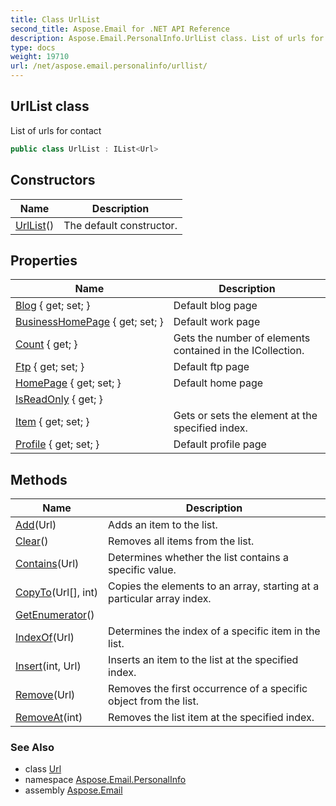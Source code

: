 ```yaml
---
title: Class UrlList
second_title: Aspose.Email for .NET API Reference
description: Aspose.Email.PersonalInfo.UrlList class. List of urls for contact
type: docs
weight: 19710
url: /net/aspose.email.personalinfo/urllist/
---
```

## UrlList class

List of urls for contact

```csharp
public class UrlList : IList<Url>
```

## Constructors

| Name | Description |
| --- | --- |
| [UrlList](urllist/)() | The default constructor. |

## Properties

| Name | Description |
| --- | --- |
| [Blog](../../aspose.email.personalinfo/urllist/blog/) { get; set; } | Default blog page |
| [BusinessHomePage](../../aspose.email.personalinfo/urllist/businesshomepage/) { get; set; } | Default work page |
| [Count](../../aspose.email.personalinfo/urllist/count/) { get; } | Gets the number of elements contained in the ICollection. |
| [Ftp](../../aspose.email.personalinfo/urllist/ftp/) { get; set; } | Default ftp page |
| [HomePage](../../aspose.email.personalinfo/urllist/homepage/) { get; set; } | Default home page |
| [IsReadOnly](../../aspose.email.personalinfo/urllist/isreadonly/) { get; } |  |
| [Item](../../aspose.email.personalinfo/urllist/item/) { get; set; } | Gets or sets the element at the specified index. |
| [Profile](../../aspose.email.personalinfo/urllist/profile/) { get; set; } | Default profile page |

## Methods

| Name | Description |
| --- | --- |
| [Add](../../aspose.email.personalinfo/urllist/add/)(Url) | Adds an item to the list. |
| [Clear](../../aspose.email.personalinfo/urllist/clear/)() | Removes all items from the list. |
| [Contains](../../aspose.email.personalinfo/urllist/contains/)(Url) | Determines whether the list contains a specific value. |
| [CopyTo](../../aspose.email.personalinfo/urllist/copyto/)(Url[], int) | Copies the elements to an array, starting at a particular array index. |
| [GetEnumerator](../../aspose.email.personalinfo/urllist/getenumerator/)() |  |
| [IndexOf](../../aspose.email.personalinfo/urllist/indexof/)(Url) | Determines the index of a specific item in the list. |
| [Insert](../../aspose.email.personalinfo/urllist/insert/)(int, Url) | Inserts an item to the list at the specified index. |
| [Remove](../../aspose.email.personalinfo/urllist/remove/)(Url) | Removes the first occurrence of a specific object from the list. |
| [RemoveAt](../../aspose.email.personalinfo/urllist/removeat/)(int) | Removes the list item at the specified index. |

### See Also

* class [Url](../url/)
* namespace [Aspose.Email.PersonalInfo](../../aspose.email.personalinfo/)
* assembly [Aspose.Email](../../)


